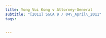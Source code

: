 ```yaml
---
title: Yong Vui Kong v Attorney-General 
subtitle: "[2011] SGCA 9 / 04\_April\_2011"
tags:


---
```



